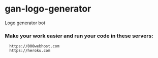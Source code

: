 # gan-logo-generator
Logo generator bot
### Make your work easier and run your code in these servers:
      https://000webhost.com
      https://heroku.com
